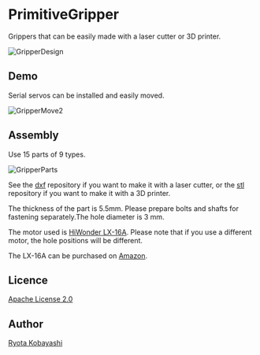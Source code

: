 # PrimitiveGripper
Grippers that can be easily made with a laser cutter or 3D printer.

![GripperDesign](https://user-images.githubusercontent.com/30834673/151372130-0c36b3cb-dcf2-419f-bc6b-5381d5576e42.PNG)

## Demo
Serial servos can be installed and easily moved.

![GripperMove2](https://user-images.githubusercontent.com/30834673/151372649-fcc47c3d-1899-4945-bec4-9621cfaf81e2.gif)

## Assembly
Use 15 parts of 9 types.

![GripperParts](https://user-images.githubusercontent.com/30834673/151372217-8ff0c0f0-3007-4e86-81cb-ac4da93ac43f.png)

See the [dxf](https://github.com/CH1H160/PrimitiveGripper/tree/main/dxf) repository if you want to make it with a laser cutter, or the [stl](https://github.com/CH1H160/PrimitiveGripper/tree/main/stl) repository if you want to make it with a 3D printer.

The thickness of the part is 5.5mm. Please prepare bolts and shafts for fastening separately.The hole diameter is 3 mm.

The motor used is [HiWonder LX-16A](https://www.hiwonder.hk/products/hiwonder-lx-16a-full-metal-gear-serial-bus-servo). Please note that if you use a different motor, the hole positions will be different.

The LX-16A can be purchased on [Amazon](www.amazon.co.jp/dp/B073WR3SK9).


## Licence

[Apache License 2.0](https://github.com/CH1H160/PrimitiveGripper/blob/main/LICENSE)

## Author

[Ryota Kobayashi](https://protopedia.net/prototyper/ryotakobayashi)
